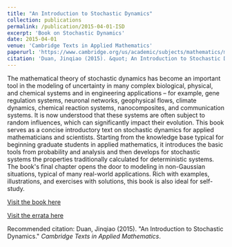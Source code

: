 ```yaml
---
title: "An Introduction to Stochastic Dynamics"
collection: publications
permalink: /publication/2015-04-01-ISD
excerpt: 'Book on Stochastic Dynamics'
date: 2015-04-01
venue: 'Cambridge Texts in Applied Mathematics'
paperurl: 'https://www.cambridge.org/us/academic/subjects/mathematics/mathematical-modelling-and-methods/introduction-stochastic-dynamics?format=PB'
citation: 'Duan, Jinqiao (2015). &quot; An Introduction to Stochastic Dynamics.&quot; <i>Cambridge Texts in Applied Mathematics</i>.'
---
```


The mathematical theory of stochastic dynamics has become an important tool in the modeling of uncertainty in many complex biological, physical, and chemical systems and in engineering applications – for example, gene regulation systems, neuronal networks, geophysical flows, climate dynamics, chemical reaction systems, nanocomposites, and communication systems. It is now understood that these systems are often subject to random influences, which can significantly impact their evolution. This book serves as a concise introductory text on stochastic dynamics for applied mathematicians and scientists. Starting from the knowledge base typical for beginning graduate students in applied mathematics, it introduces the basic tools from probability and analysis and then develops for stochastic systems the properties traditionally calculated for deterministic systems. The book's final chapter opens the door to modeling in non-Gaussian situations, typical of many real-world applications. Rich with examples, illustrations, and exercises with solutions, this book is also ideal for self-study.

[Visit the book here](https://www.cambridge.org/us/academic/subjects/mathematics/mathematical-modelling-and-methods/introduction-stochastic-dynamics?format=PB)

[Visit the errata here](http://jqDuan.github.io/files/Errata.pdf)

Recommended citation: Duan, Jinqiao (2015). "An Introduction to Stochastic Dynamics." <i>Cambridge Texts in Applied Mathematics</i>.
